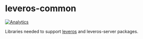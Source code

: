 # leveros-common

[![Analytics](https://ga-beacon.appspot.com/UA-77293003-2/github.com/leveros/leveros/js/leveros-common?pixel)](https://github.com/igrigorik/ga-beacon)

Libraries needed to support
[leveros](https://www.npmjs.com/package/leveros) and leveros-server
packages.
